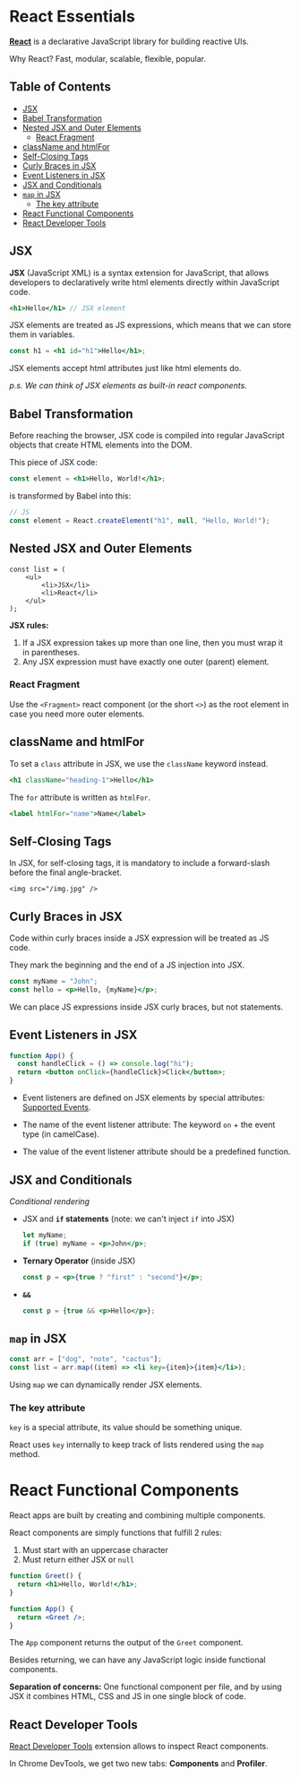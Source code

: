 # React Essentials

[**React**](https://react.dev/) is a declarative JavaScript library for building reactive UIs.

Why React? Fast, modular, scalable, flexible, popular.

## Table of Contents

- [JSX](#jsx)
- [Babel Transformation](#babel-transformation)
- [Nested JSX and Outer Elements](#nested-jsx-and-outer-elements)
  - [React Fragment](#react-fragment)
- [className and htmlFor](#classname-and-htmlfor)
- [Self-Closing Tags](#self-closing-tags)
- [Curly Braces in JSX](#curly-braces-in-jsx)
- [Event Listeners in JSX](#event-listeners-in-jsx)
- [JSX and Conditionals](#jsx-and-conditionals)
- [`map` in JSX](#map-in-jsx)
  - [The key attribute](#the-key-attribute)
- [React Functional Components](#react-functional-components)
- [React Developer Tools](#react-developer-tools)

## JSX

**JSX** (JavaScript XML) is a syntax extension for JavaScript, that allows developers to declaratively write html elements directly within JavaScript code.

```jsx
<h1>Hello</h1> // JSX element
```

JSX elements are treated as JS expressions, which means that we can store them in variables.

```jsx
const h1 = <h1 id="h1">Hello</h1>;
```

JSX elements accept html attributes just like html elements do.

_p.s. We can think of JSX elements as built-in react components._

## Babel Transformation

Before reaching the browser, JSX code is compiled into regular JavaScript objects that create HTML elements into the DOM.

This piece of JSX code:

```jsx
const element = <h1>Hello, World!</h1>;
```

is transformed by Babel into this:

```js
// JS
const element = React.createElement("h1", null, "Hello, World!");
```

## Nested JSX and Outer Elements

```JSX
const list = (
    <ul>
        <li>JSX</li>
        <li>React</li>
    </ul>
);
```

**JSX rules:**

1. If a JSX expression takes up more than one line, then you must wrap it in parentheses.
2. Any JSX expression must have exactly one outer (parent) element.

### React Fragment

Use the `<Fragment>` react component (or the short `<>`) as the root element in case you need more outer elements.

## className and htmlFor

To set a `class` attribute in JSX, we use the `className` keyword instead.

```jsx
<h1 className="heading-1">Hello</h1>
```

The `for` attribute is written as `htmlFor`.

```jsx
<label htmlFor="name">Name</label>
```

## Self-Closing Tags

In JSX, for self-closing tags, it is mandatory to include a forward-slash before the final angle-bracket.

```JSX
<img src="/img.jpg" />
```

## Curly Braces in JSX

Code within curly braces inside a JSX expression will be treated as JS code.

They mark the beginning and the end of a JS injection into JSX.

```jsx
const myName = "John";
const hello = <p>Hello, {myName}</p>;
```

We can place JS expressions inside JSX curly braces, but not statements.

## Event Listeners in JSX

```jsx
function App() {
  const handleClick = () => console.log("hi");
  return <button onClick={handleClick}>Click</button>;
}
```

- Event listeners are defined on JSX elements by special attributes: [Supported Events](https://reactjs.org/docs/events.html#supported-events).

- The name of the event listener attribute: The keyword `on` + the event type (in camelCase).

- The value of the event listener attribute should be a predefined function.

## JSX and Conditionals

_Conditional rendering_

- JSX and **`if` statements** (note: we can't inject `if` into JSX)

  ```jsx
  let myName;
  if (true) myName = <p>John</p>;
  ```

- **Ternary Operator** (inside JSX)

  ```jsx
  const p = <p>{true ? "first" : "second"}</p>;
  ```

- **`&&`**

  ```jsx
  const p = {true && <p>Hello</p>};
  ```

## `map` in JSX

```jsx
const arr = ["dog", "note", "cactus"];
const list = arr.map((item) => <li key={item}>{item}</li>);
```

Using `map` we can dynamically render JSX elements.

### The key attribute

`key` is a special attribute, its value should be something unique.

React uses `key` internally to keep track of lists rendered using the `map` method.

# React Functional Components

React apps are built by creating and combining multiple components.

React components are simply functions that fulfill 2 rules:

1. Must start with an uppercase character
2. Must return either JSX or `null`

```jsx
function Greet() {
  return <h1>Hello, World!</h1>;
}

function App() {
  return <Greet />;
}
```

The `App` component returns the output of the `Greet` component.

Besides returning, we can have any JavaScript logic inside functional components.

**Separation of concerns:** One functional component per file, and by using JSX it combines HTML, CSS and JS in one single block of code.

## React Developer Tools

[React Developer Tools](https://chrome.google.com/webstore/detail/react-developer-tools/fmkadmapgofadopljbjfkapdkoienihi) extension allows to inspect React components.

In Chrome DevTools, we get two new tabs: **Components** and **Profiler**.
